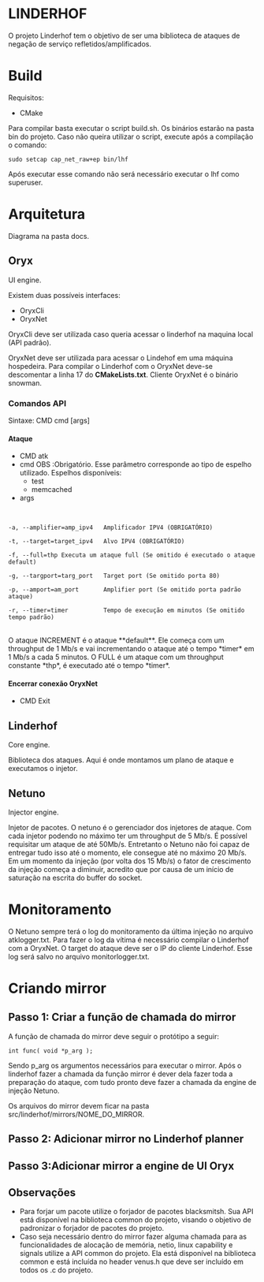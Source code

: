 # LINDERHOF  
  
O projeto Linderhof tem o objetivo de ser uma biblioteca de ataques de negação de serviço refletidos/amplificados.  
  
# Build
Requisitos:
- CMake

Para compilar basta executar o script build.sh. Os binários estarão na pasta bin do projeto.
Caso não queira utilizar o script, execute após a compilação o comando:

    sudo setcap cap_net_raw+ep bin/lhf

Após executar esse comando não será necessário executar o lhf como superuser.
# Arquitetura
Diagrama na pasta docs.

## Oryx
UI engine.

Existem duas possíveis interfaces:

 - OryxCli
 - OryxNet

OryxCli deve ser utilizada caso queria acessar o linderhof na maquina local (API padrão). 

OryxNet deve ser utilizada para acessar o Lindehof em uma máquina hospedeira. Para compilar o Linderhof com o OryxNet deve-se descomentar a linha 17 do **CMakeLists.txt**. Cliente OryxNet é o binário snowman.

### Comandos API
Sintaxe: CMD cmd [args]

#### Ataque
- CMD 
atk
- cmd
OBS :Obrigatório. Esse parâmetro corresponde ao tipo de espelho utilizado. 
Espelhos disponíveis:
	- test 	
	- memcached
- args
<br/>

  `-a, --amplifier=amp_ipv4   Amplificador IPV4 (OBRIGATÓRIO)` 
  
   `-t, --target=target_ipv4   Alvo IPV4 (OBRIGATÓRIO)` 
   
  `-f, --full=thp Executa um ataque full (Se omitido é executado o ataque default)`
  
  `-g, --targport=targ_port   Target port (Se omitido porta 80)`
  
  `-p, --amport=am_port       Amplifier port (Se omitido porta padrão ataque)`
  
  `-r, --timer=timer          Tempo de execução em minutos (Se omitido tempo padrão)`
  
<br/>
O ataque INCREMENT é o ataque **default**. Ele começa com um throughput de 1 Mb/s e vai incrementando o ataque até o tempo *timer* em 1 Mb/s a cada 5 minutos. O FULL é um ataque com um throughput constante *thp*, é executado até o tempo *timer*.

#### Encerrar conexão OryxNet
- CMD
	Exit

## Linderhof
Core engine.

Biblioteca dos ataques. Aqui é onde montamos um plano de ataque e executamos o injetor.

## Netuno
Injector engine.

Injetor de pacotes.
O netuno é o gerenciador dos injetores de ataque. Com cada injetor podendo no máximo ter um throughput de 5 Mb/s.
É possível requisitar um ataque de até 50Mb/s. Entretanto o Netuno não foi capaz de entregar tudo isso até o momento, ele consegue até no máximo 20 Mb/s. Em um momento da injeção (por volta dos 15 Mb/s) o fator de crescimento da injeção começa a diminuir, acredito que por causa de um início de saturação na escrita do buffer do socket.

# Monitoramento
O Netuno sempre terá o log do monitoramento da última injeção no arquivo atklogger.txt. 
Para fazer o log da vítima é necessário compilar o Linderhof com a OryxNet. O target do ataque deve ser o IP do cliente Linderhof. Esse log será salvo no arquivo monitorlogger.txt.

# Criando mirror

## Passo 1: Criar a função de chamada do mirror

A função de chamada do mirror deve seguir o protótipo a seguir:

    int func( void *p_arg );

Sendo p_arg os argumentos necessários para executar o mirror. 
Após o linderhof fazer a chamada da função mirror é dever dela fazer toda a preparação do ataque, com tudo pronto deve fazer a chamada da engine de injeção Netuno.

Os arquivos do mirror devem ficar na pasta src/linderhof/mirrors/NOME_DO_MIRROR.

## Passo 2: Adicionar mirror no Linderhof planner


## Passo 3:Adicionar mirror a engine de UI Oryx


## Observações

- Para forjar um pacote utilize o forjador de pacotes blacksmitsh. Sua API está disponível na biblioteca common do projeto, visando o objetivo de padronizar o forjador de pacotes do projeto.
- Caso seja necessário dentro do mirror fazer alguma chamada para as funcionalidades de alocação de memória, netio, linux capability e signals utilize a API common do projeto. Ela está disponível na biblioteca common e está incluída no header venus.h que deve ser incluído em todos os .c do projeto.



<!--stackedit_data:
eyJoaXN0b3J5IjpbLTExMzk2MzM4NTYsMTMyMjg1MDQzNywtMT
k4MDE4MzQ2MCwxODYyNTYwMTkyLDE0NDI5MTEyNDQsLTE4NDg1
NzkzNzYsLTY5Njg0MjY5MywyNTMzOTk4MDIsMTI4ODAyNjQ3LD
Y1ODc4MzUyOSwtMzQ5NDMxOTAwLC05NTkzNzY4OCw3MzIzNTU5
NTMsNjkwNDk5OTc1LDEwMjEzMjUzNiwtMTQ3NTU5NTY2NywtND
A5MjYzNjQ2LDE3MDQ3MTE4MTQsNzE2MjYzOTQ4LC0xNzA3MzQ1
NTM0XX0=
-->